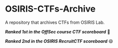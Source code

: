 # OSIRIS-CTFs-Archive
A repository that archives CTFs from OSIRIS Lab.

**_Ranked 1st in the OffSec course CTF scoreboard_** 🥸

**_Ranked 2nd in the OSIRIS RecruitCTF scoreboard_** 😄
